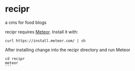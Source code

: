 recipr
======

a cms for food blogs

recipr requires [Meteor](https://www.meteor.com/).
Install it with:
```
curl https://install.meteor.com/ | sh
```

After installing change into the recipr directory and run Meteor

````
cd recipr
meteor
```
